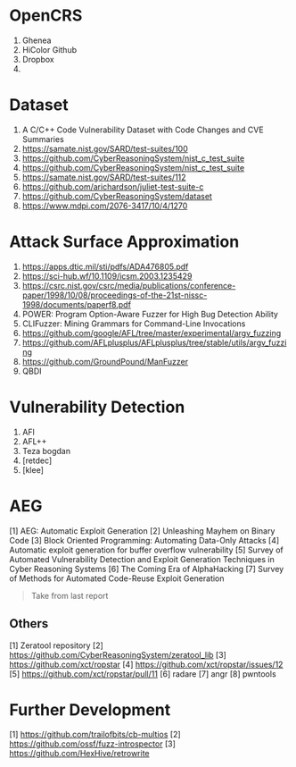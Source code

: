 # OpenCRS

1. Ghenea
2. HiColor Github
3. Dropbox
4. 

# Dataset

1. A C/C++ Code Vulnerability Dataset with Code Changes and CVE Summaries
2. https://samate.nist.gov/SARD/test-suites/100
3. https://github.com/CyberReasoningSystem/nist_c_test_suite
4. https://github.com/CyberReasoningSystem/nist_c_test_suite
5. https://samate.nist.gov/SARD/test-suites/112
6. https://github.com/arichardson/juliet-test-suite-c
7. https://github.com/CyberReasoningSystem/dataset
8. https://www.mdpi.com/2076-3417/10/4/1270

# Attack Surface Approximation

1. https://apps.dtic.mil/sti/pdfs/ADA476805.pdf
2. https://sci-hub.wf/10.1109/icsm.2003.1235429
3. https://csrc.nist.gov/csrc/media/publications/conference-paper/1998/10/08/proceedings-of-the-21st-nissc-1998/documents/paperf8.pdf
4. POWER: Program Option-Aware Fuzzer for High Bug Detection Ability
5. CLIFuzzer: Mining Grammars for Command-Line Invocations
6. https://github.com/google/AFL/tree/master/experimental/argv_fuzzing
7. https://github.com/AFLplusplus/AFLplusplus/tree/stable/utils/argv_fuzzing
8. https://github.com/GroundPound/ManFuzzer
9. QBDI

# Vulnerability Detection

1. AFl
2. AFL++
3. Teza bogdan
4. [retdec]
5. [klee]

# AEG

[1] AEG: Automatic Exploit Generation
[2] Unleashing Mayhem on Binary Code
[3] Block Oriented Programming: Automating Data-Only Attacks
[4] Automatic exploit generation for buffer overflow vulnerability
[5] Survey of Automated Vulnerability Detection and Exploit Generation Techniques in Cyber Reasoning Systems
[6] The Coming Era of AlphaHacking
[7] Survey of Methods for Automated Code-Reuse Exploit Generation

> Take from last report

## Others

[1] Zeratool repository
[2] https://github.com/CyberReasoningSystem/zeratool_lib
[3] https://github.com/xct/ropstar
[4] https://github.com/xct/ropstar/issues/12
[5] https://github.com/xct/ropstar/pull/11
[6] radare
[7] angr
[8] pwntools

# Further Development

[1] https://github.com/trailofbits/cb-multios
[2] https://github.com/ossf/fuzz-introspector
[3] https://github.com/HexHive/retrowrite